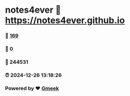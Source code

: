# notes4ever :link: https://notes4ever.github.io 
### :page_facing_up: [169](https://notes4ever.github.io/tag.html) 
### :speech_balloon: 0 
### :hibiscus: 244531 
### :alarm_clock: 2024-12-26 13:18:26 
### Powered by :heart: [Gmeek](https://github.com/Meekdai/Gmeek)
